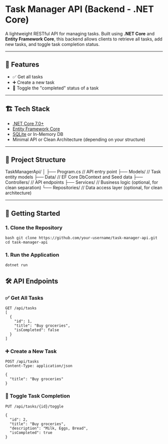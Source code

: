 # Task Manager API (Backend - .NET Core)

A lightweight RESTful API for managing tasks. Built using **.NET Core** and **Entity Framework Core**, this backend allows clients to retrieve all tasks, add new tasks, and toggle task completion status.

---

## 🔧 Features

- ✅ Get all tasks
- ➕ Create a new task
- 🔁 Toggle the "completed" status of a task

---

## 🏗️ Tech Stack

- [.NET Core 7.0+](https://dotnet.microsoft.com/)
- [Entity Framework Core](https://learn.microsoft.com/en-us/ef/core/)
- [SQLite](https://www.sqlite.org/) or In-Memory DB
- Minimal API or Clean Architecture (depending on your structure)

---

## 📁 Project Structure

TaskManagerApi/
│
├── Program.cs // API entry point
├── Models/ // Task entity models
├── Data/ // EF Core DbContext and Seed data
├── Controllers/ // API endpoints
├── Services/ // Business logic (optional, for clean separation)
└── Repositories/ // Data access layer (optional, for clean architecture)

---

## 🚀 Getting Started

### 1. Clone the Repository

```
bash git clone https://github.com/your-username/task-manager-api.git
cd task-manager-api
```

### 1. Run the Application
```
dotnet run
```

## 🛠️ API Endpoints

### ✅ Get All Tasks

```
GET /api/tasks
[
  {
    "id": 1,
    "title": "Buy groceries",
    "isCompleted": false
  }
]
```

### ➕ Create a New Task

```
POST /api/tasks
Content-Type: application/json

{
  "title": "Buy groceries"
}
```

### 🔁 Toggle Task Completion

```
PUT /api/tasks/{id}/toggle

{
  "id": 2,
  "title": "Buy groceries",
  "description": "Milk, Eggs, Bread",
  "isCompleted": true
}
```
